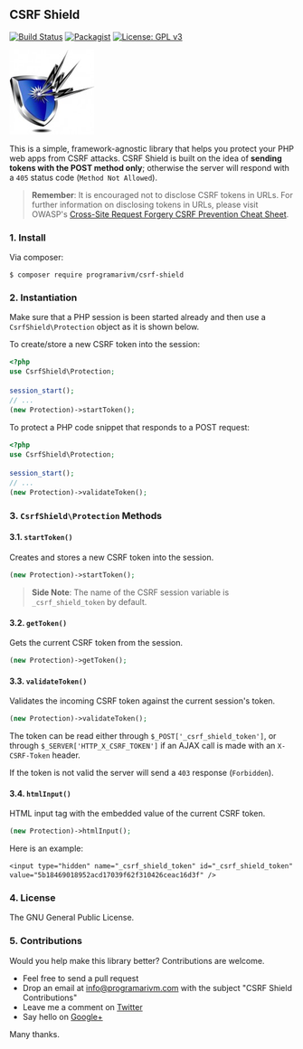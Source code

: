 ## CSRF Shield

[![Build Status](https://travis-ci.org/programarivm/csrf-shield.svg?branch=master)](https://travis-ci.org/programarivm/csrf-shield)
[![Packagist](https://img.shields.io/packagist/dt/programarivm/csrf-shield.svg)](https://packagist.org/packages/programarivm/csrf-shield)
[![License: GPL v3](https://img.shields.io/badge/License-GPL%20v3-blue.svg)](https://www.gnu.org/licenses/gpl-3.0)

![CSRF Shield](/resources/csrf-shield.jpg?raw=true)

This is a simple, framework-agnostic library that helps you protect your PHP web apps from CSRF attacks.  CSRF Shield is built on the idea of **sending tokens with the POST method only**; otherwise the server will respond with a `405` status code (`Method Not Allowed`).

> **Remember**: It is encouraged not to disclose CSRF tokens in URLs. For further information on disclosing tokens in URLs, please visit OWASP's <a href="https://www.owasp.org/index.php/Cross-Site_Request_Forgery_(CSRF)_Prevention_Cheat_Sheet#Disclosure_of_Token_in_URL">Cross-Site Request Forgery CSRF Prevention Cheat Sheet</a>.

### 1. Install

Via composer:

    $ composer require programarivm/csrf-shield

### 2. Instantiation

Make sure that a PHP session is been started already and then use a `CsrfShield\Protection` object as it is shown below.

To create/store a new CSRF token into the session:

```php
<?php
use CsrfShield\Protection;

session_start();
// ...
(new Protection)->startToken();
```

To protect a PHP code snippet that responds to a POST request:

```php
<?php
use CsrfShield\Protection;

session_start();
// ...
(new Protection)->validateToken();
```

### 3. `CsrfShield\Protection` Methods

#### 3.1. `startToken()`

Creates and stores a new CSRF token into the session.

```php
(new Protection)->startToken();
```

> **Side Note**: The name of the CSRF session variable is `_csrf_shield_token` by default.

#### 3.2. `getToken()`

Gets the current CSRF token from the session.

```php
(new Protection)->getToken();
```

#### 3.3. `validateToken()`

Validates the incoming CSRF token against the current session's token.

```php
(new Protection)->validateToken();
```

The token can be read either through `$_POST['_csrf_shield_token']`, or through `$_SERVER['HTTP_X_CSRF_TOKEN']` if an AJAX call is made with an `X-CSRF-Token` header.

If the token is not valid the server will send a `403` response (`Forbidden`).

#### 3.4. `htmlInput()`

HTML input tag with the embedded value of the current CSRF token.

```php
(new Protection)->htmlInput();
```

Here is an example:

    <input type="hidden" name="_csrf_shield_token" id="_csrf_shield_token" value="5b18469018952acd17039f62f310426ceac16d3f" />

### 4. License

The GNU General Public License.

### 5. Contributions

Would you help make this library better? Contributions are welcome.

- Feel free to send a pull request
- Drop an email at info@programarivm.com with the subject "CSRF Shield Contributions"
- Leave me a comment on [Twitter](https://twitter.com/programarivm)
- Say hello on [Google+](https://plus.google.com/+Programarivm)

Many thanks.
